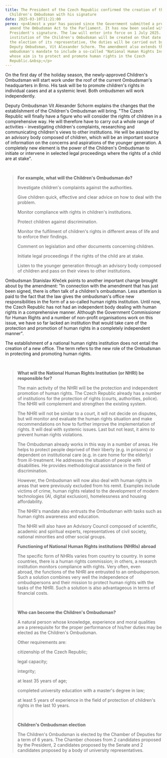 ```yaml
---
title: The President of the Czech Republic confirmed the creation of the
  Children's Ombudsman with his signature
date: 2025-03-10T11:21:00
perex: <p>Almost a year has passed since the Government submitted a proposal to
  amend the Ombudsman Act to the Parliament. It has now been sealed with the
  President's signature. The law will enter into force on 1 July 2025. Thus, the
  institution of the Children's Ombudsman will be created on that date. Until
  the election of its representative, the duties will be carried out by the
  Deputy Ombudsman, Vít Alexander Schorm. The amendment also extends the
  ombudsman's mandate to include a so-called "National Human Rights Institution"
  whose aim is to protect and promote human rights in the Czech
  Republic.&nbsp;</p>
---
```

<p>On the first day of the holiday season, the newly-approved Children's Ombudsman will start work under the roof of the current Ombudsman's headquarters in Brno. His task will be to promote children's rights in individual cases and at a systemic level. Both ombudsmen will work independently.&nbsp;</p>
<p>Deputy Ombudsman Vít Alexander Schorm explains the changes that the establishment of the Children's Ombudsman will bring. "The Czech Republic will finally have a figure who will consider the rights of children in a comprehensive way. He will therefore have to carry out a whole range of activities - investigating children's complaints, researching and communicating children's views to other institutions. He will be assisted by an advisory body composed of children, which will be an important source of information on the concerns and aspirations of the younger generation. A completely new element is the power of the Children's Ombudsman to initiate or intervene in selected legal proceedings where the rights of a child are at stake".</p>
<p>&nbsp;</p>
<blockquote>
<p>
<strong>For example, what will the Children's Ombudsman do?</strong></p>
<p>Investigate children's complaints against the authorities.</p>
<p>Give children quick, effective and clear advice on how to deal with the problem.</p>
<p>Monitor compliance with rights in children's institutions.</p>
<p>Protect children against discrimination.</p>
<p>Monitor the fulfilment of children's rights in different areas of life and to enforce their findings.</p>
<p>Comment on legislation and other documents concerning children.</p>
<p>Initiate legal proceedings if the rights of the child are at stake.</p>
<p>Listen to the younger generation through an advisory body composed of children and pass on their views to other institutions.</p></blockquote>
<p>Ombudsman Stanislav Křeček points to another important change brought about by the amendment: "In connection with the amendment that has just been signed, there is often talk of a children's ombudsman. Less attention is paid to the fact that the law gives the ombudsman's office new responsibilities in the form of a so-called human rights institution. Until now, the Czech Republic has not had an independent body dealing with human rights in a comprehensive manner. Although the Government Commissioner for Human Rights and a number of non-profit organisations work on this issue, we have so far lacked an institution that would take care of the protection and promotion of human rights in a completely independent manner".</p>
<p>The establishment of a national human rights institution does not entail the creation of a new office. The term refers to the new role of the Ombudsman in protecting and promoting human rights.</p>
<p>&nbsp;</p>
<blockquote>
<p>
<strong>What will the National Human Rights Institution (or NHRI) be responsible for?</strong></p>
<p>The main activity of the NHRI will be the protection and independent promotion of human rights. The Czech Republic already has a number of institutions for the protection of rights (courts, authorities, police). The NHRI will complement and strengthen the existing system.&nbsp;</p>
<p>The NHRI will not be similar to a court, it will not decide on disputes, but will monitor and evaluate the human rights situation and make recommendations on how to further improve the implementation of rights. It will deal with systemic issues. Last but not least, it aims to prevent human rights violations.</p>
<p>The Ombudsman already works in this way in a number of areas. He helps to protect people deprived of their liberty (e.g. in prisons) or dependent on institutional care (e.g. in care home for the elderly) from ill-treatment. He addresses the situation of people with disabilities. He provides methodological assistance in the field of discrimination.&nbsp;</p>
<p>However, the Ombudsman will now also deal with human rights in areas that were previously excluded from his remit. Examples include victims of crime, human rights related to the development of modern technologies (AI, digital exclusion), homelessness and housing affordability.</p>
<p>The NHRI's mandate also entrusts the Ombudsman with tasks such as human rights awareness and education.</p>
<p>The NHRI will also have an Advisory Council composed of scientific, academic and spiritual experts, representatives of civil society, national minorities and other social groups.</p>
<p>
<strong>Functioning of National Human Rights institutions (NHRIs) abroad</strong></p>
<p>The specific form of NHRIs varies from country to country. In some countries, there is a human rights commission; in others, a research institution monitors compliance with rights. Very often, even abroad,&nbsp;the functions of the NHRI are entrusted to an ombudsperson. Such a solution combines very well the independence of ombudspersons and their mission to protect human rights with the tasks of the NHRI. Such a solution is also advantageous in terms of financial costs.</p>
<p>&nbsp;</p>
<p>
<strong>Who can become the Children's Ombudsman?</strong></p>
<p>A natural person whose knowledge, experience and moral qualities are a prerequisite for the proper performance of his/her duties may be elected as the Children's Ombudsman.</p>
<p>Other requirements are:</p>
<p>citizenship of the Czech Republic;</p>
<p>legal capacity;&nbsp;</p>
<p>integrity;</p>
<p>at least 35 years of age;</p>
<p>completed university education with a master's degree in law;</p>
<p>at least 5 years of experience in the field of protection of children's rights in the last 10 years.</p>
<p>&nbsp;</p>
<p>
<strong>Children's Ombudsman election</strong></p>
<p>The Children's Ombudsman is elected by the Chamber of Deputies for a term of 6 years. The Chamber chooses from 2 candidates proposed by the President, 2 candidates proposed by the Senate and 2 candidates proposed by a body of university representatives.</p></blockquote>
